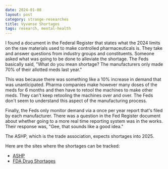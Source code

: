 ```yaml
---
date: 2024-01-08
layout: post
category: strange-researches
title: Vyvanse Shortages
tags: research, mental-health
---
```


I found a document in the Federal Register that states what the 2024 limits on the raw materials used to make controlled pharmaceuticals is. They take and answer questions from industry groups and constituents. Someone asked what was going to be done to alleviate the shortage. The Feds basically said, "What do you mean shortage? The manufacturers only made 70% of their allotted meds last year."

This was because there was something like a 10% increase in demand that was unanticipated. Pharma companies make however many doses of the meds for 6 months and then have to retool the machines to make other meds. They can't keep retooling the machines over and over. The Feds don't seem to understand this aspect of the manufacturing process.

Finally, the Feds only monitor demand via a once per year report that's filed by each manufacturer. There was a question in the Fed Register document about whether going to a more real time reporting system was in the works. Their response was, "Gee, that sounds like a good idea."

The ASHP, which is the trade association, expects shortages into 2025.

Here are the sites where the shortages can be tracked:

- [ASHP](https://www.ashp.org/drug-shortages/current-shortages/drug-shortage-detail.aspx?id=961&loginreturnUrl=SSOCheckOnly)
- [FDA Drug Shortages](https://www.accessdata.fda.gov/scripts/drugshortages/dsp_ActiveIngredientDetails.cfm?AI=Lisdexamfetamine%20Dimesylate%20Capsule&st=c)